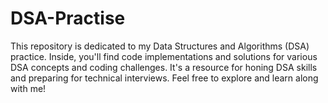 # DSA-Practise
This repository is dedicated to my Data Structures and Algorithms (DSA) practice. Inside, you'll find code implementations and solutions for various DSA concepts and coding challenges. It's a resource for honing DSA skills and preparing for technical interviews. Feel free to explore and learn along with me!
